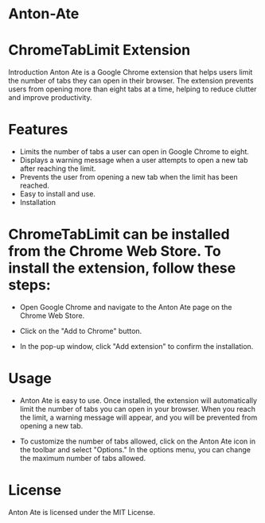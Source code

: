 # Anton-Ate

# ChromeTabLimit Extension
Introduction
Anton Ate is a Google Chrome extension that helps users limit the number of tabs they can open in their browser. The extension prevents users from opening more than eight tabs at a time, helping to reduce clutter and improve productivity.

# Features
- Limits the number of tabs a user can open in Google Chrome to eight.
- Displays a warning message when a user attempts to open a new tab after reaching the limit.
- Prevents the user from opening a new tab when the limit has been reached.
- Easy to install and use.
- Installation

# ChromeTabLimit can be installed from the Chrome Web Store. To install the extension, follow these steps:

- Open Google Chrome and navigate to the Anton Ate page on the Chrome Web Store.

- Click on the "Add to Chrome" button.

- In the pop-up window, click "Add extension" to confirm the installation.

# Usage

- Anton Ate is easy to use. Once installed, the extension will automatically limit the number of tabs you can open in your browser. When you reach the limit, a warning message will appear, and you will be prevented from opening a new tab.

- To customize the number of tabs allowed, click on the Anton Ate icon in the toolbar and select "Options." In the options menu, you can change the maximum number of tabs allowed.


# License
Anton Ate is licensed under the MIT License.

